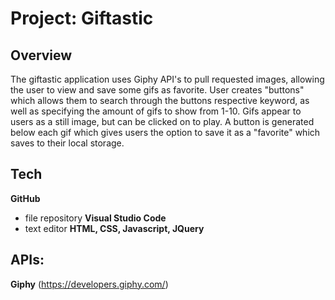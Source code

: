 # Project: Giftastic

## Overview ##
The giftastic application uses Giphy API's to pull requested images, allowing the user to view and save some gifs as favorite. User creates "buttons" which allows them to search through the buttons respective keyword, as well as specifying the amount of gifs to show from 1-10. Gifs appear to users as a still image, but can be clicked on to play. A button is generated below each gif which gives users the option to save it as a "favorite" which saves to their local storage. 

## Tech ##
   **GitHub** 
   - file repository
   **Visual Studio Code** 
   - text editor
   **HTML, CSS, Javascript, JQuery**

## APIs:
   **Giphy** (https://developers.giphy.com/)
  


